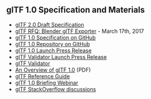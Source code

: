 ## glTF 1.0 Specification and Materials

*   [glTF 2.0 Draft Specification](https://github.com/KhronosGroup/glTF/tree/2.0/specification/2.0)
*   [glTF RFQ: Blender glTF Exporter](https://www.khronos.org/rfq/staging-area-only/request-for-quote-blender-gltf-exporter) - March 17th, 2017
*   [glTF 1.0 Specification on GitHub](https://github.com/KhronosGroup/glTF/blob/master/specification/README.md)
*   [glTF 1.0 Repository on GitHub](https://github.com/KhronosGroup/glTF)
*   [glTF 1.0 Launch Press Release](https://www.khronos.org/news/press/khronos-finalizes-gltf-1.0-specification)
*   [glTF Validator Launch Press Release](https://www.khronos.org/news/press/significant-gltf-momentum-for-efficient-transmission-of-3d-scenes-models)
*   [glTF Validator](https://github.com/KhronosGroup/glTF-Validator)
*   [An Overview of glTF 1.0](https://www.khronos.org/assets/uploads/developers/library/overview/gltf-overview.pdf) (PDF)
*   [glTF Reference Guide](https://github.com/KhronosGroup/glTF#overview)
*   [glTF 1.0 Briefing Webinar](https://www.youtube.com/watch?v=YXPeh2hy6Tc)
*   [glTF StackOverflow discussions](http://stackoverflow.com/questions/tagged/gltf)

